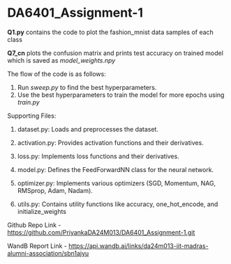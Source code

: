 # DA6401_Assignment-1

**Q1.py** contains the code to plot the fashion_mnist data samples of each class

**Q7_cn** plots the confusion matrix and prints test accuracy on trained model which is saved as _model_weights.npy_

The flow of the code is as follows:

1. Run _sweep.py_ to find the best hyperparameters.
2. Use the best hyperparameters to train the model for more epochs using _train.py_

Supporting Files:

1. dataset.py: Loads and preprocesses the dataset.

2. activation.py: Provides activation functions and their derivatives.

3. loss.py: Implements loss functions and their derivatives.

4. model.py: Defines the FeedForwardNN class for the neural network.

5. optimizer.py: Implements various optimizers (SGD, Momentum, NAG, RMSprop, Adam, Nadam).

6. utils.py: Contains utility functions like accuracy, one_hot_encode, and initialize_weights

Github Repo Link - https://github.com/PriyankaDA24M013/DA6401_Assignment-1.git

WandB Report Link - https://api.wandb.ai/links/da24m013-iit-madras-alumni-association/sbn1ajyu
